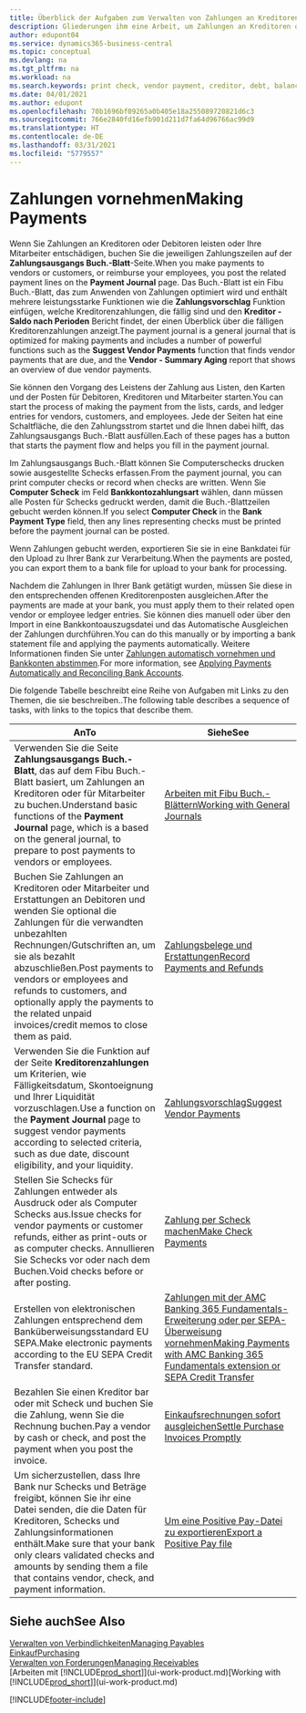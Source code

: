 ```yaml
---
title: Überblick der Aufgaben zum Verwalten von Zahlungen an Kreditoren | Microsoft Docs
description: Gliederungen ihm eine Arbeit, um Zahlungen an Kreditoren oder zu den Gläubigern, einschließlich Buchungszahlungszeilen und das Anzeigen einer Übersicht über den fälligen Saldo zu verwalten.
author: edupont04
ms.service: dynamics365-business-central
ms.topic: conceptual
ms.devlang: na
ms.tgt_pltfrm: na
ms.workload: na
ms.search.keywords: print check, vendor payment, creditor, debt, balance due, AP
ms.date: 04/01/2021
ms.author: edupont
ms.openlocfilehash: 70b1696bf09265a0b405e18a255089720821d6c3
ms.sourcegitcommit: 766e2840fd16efb901d211d7fa64d96766ac99d9
ms.translationtype: HT
ms.contentlocale: de-DE
ms.lasthandoff: 03/31/2021
ms.locfileid: "5779557"
---
```

# <a name="making-payments"></a><span data-ttu-id="e3550-103">Zahlungen vornehmen</span><span class="sxs-lookup"><span data-stu-id="e3550-103">Making Payments</span></span>

<span data-ttu-id="e3550-104">Wenn Sie Zahlungen an Kreditoren oder Debitoren leisten oder Ihre Mitarbeiter entschädigen, buchen Sie die jeweiligen Zahlungszeilen auf der **Zahlungsausgangs Buch.-Blatt**-Seite.</span><span class="sxs-lookup"><span data-stu-id="e3550-104">When you make payments to vendors or customers, or reimburse your employees, you post the related payment lines on the **Payment Journal** page.</span></span> <span data-ttu-id="e3550-105">Das Buch.-Blatt ist ein Fibu Buch.-Blatt, das zum Anwenden von Zahlungen optimiert wird und enthält mehrere leistungsstarke Funktionen wie die **Zahlungsvorschlag** Funktion einfügen, welche Kreditorenzahlungen, die fällig sind und den **Kreditor - Saldo nach Perioden** Bericht findet, der einen Überblick über die fälligen Kreditorenzahlungen anzeigt.</span><span class="sxs-lookup"><span data-stu-id="e3550-105">The payment journal is a general journal that is optimized for making payments and includes a number of powerful functions such as the **Suggest Vendor Payments** function that finds vendor payments that are due, and the **Vendor - Summary Aging** report that shows an overview of due vendor payments.</span></span>  

<span data-ttu-id="e3550-106">Sie können den Vorgang des Leistens der Zahlung aus Listen, den Karten und der Posten für Debitoren, Kreditoren und Mitarbeiter starten.</span><span class="sxs-lookup"><span data-stu-id="e3550-106">You can start the process of making the payment from the lists, cards, and ledger entries for vendors, customers, and employees.</span></span> <span data-ttu-id="e3550-107">Jede der Seiten hat eine Schaltfläche, die den Zahlungsstrom startet und die Ihnen dabei hilft, das Zahlungsausgangs Buch.-Blatt ausfüllen.</span><span class="sxs-lookup"><span data-stu-id="e3550-107">Each of these pages has a button that starts the payment flow and helps you fill in the payment journal.</span></span>  

<span data-ttu-id="e3550-108">Im Zahlungsausgangs Buch.-Blatt können Sie Computerschecks drucken sowie ausgestellte Schecks erfassen.</span><span class="sxs-lookup"><span data-stu-id="e3550-108">From the payment journal, you can print computer checks or record when checks are written.</span></span> <span data-ttu-id="e3550-109">Wenn Sie **Computer Scheck** im Feld **Bankkontozahlungsart** wählen, dann müssen alle Posten für Schecks gedruckt werden, damit die Buch.-Blattzeilen gebucht werden können.</span><span class="sxs-lookup"><span data-stu-id="e3550-109">If you select **Computer Check** in the **Bank Payment Type** field, then any lines representing checks must be printed before the payment journal can be posted.</span></span>

<span data-ttu-id="e3550-110">Wenn Zahlungen gebucht werden, exportieren Sie sie in eine Bankdatei für den Upload zu Ihrer Bank zur Verarbeitung.</span><span class="sxs-lookup"><span data-stu-id="e3550-110">When the payments are posted, you can export them to a bank file for upload to your bank for processing.</span></span>

<span data-ttu-id="e3550-111">Nachdem die Zahlungen in Ihrer Bank getätigt wurden, müssen Sie diese in den entsprechenden offenen Kreditorenposten ausgleichen.</span><span class="sxs-lookup"><span data-stu-id="e3550-111">After the payments are made at your bank, you must apply them to their related open vendor or employee ledger entries.</span></span> <span data-ttu-id="e3550-112">Sie können dies manuell oder über den Import in eine Bankkontoauszugsdatei und das Automatische Ausgleichen der Zahlungen durchführen.</span><span class="sxs-lookup"><span data-stu-id="e3550-112">You can do this manually or by importing a bank statement file and applying the payments automatically.</span></span> <span data-ttu-id="e3550-113">Weitere Informationen finden Sie unter [Zahlungen automatisch vornehmen und Bankkonten abstimmen](receivables-apply-payments-auto-reconcile-bank-accounts.md).</span><span class="sxs-lookup"><span data-stu-id="e3550-113">For more information, see [Applying Payments Automatically and Reconciling Bank Accounts](receivables-apply-payments-auto-reconcile-bank-accounts.md).</span></span>

<span data-ttu-id="e3550-114">Die folgende Tabelle beschreibt eine Reihe von Aufgaben mit Links zu den Themen, die sie beschreiben..</span><span class="sxs-lookup"><span data-stu-id="e3550-114">The following table describes a sequence of tasks, with links to the topics that describe them.</span></span>

| <span data-ttu-id="e3550-115">An</span><span class="sxs-lookup"><span data-stu-id="e3550-115">To</span></span> | <span data-ttu-id="e3550-116">Siehe</span><span class="sxs-lookup"><span data-stu-id="e3550-116">See</span></span> |
| --- | --- |
|<span data-ttu-id="e3550-117">Verwenden Sie die Seite **Zahlungsausgangs Buch.-Blatt**, das auf dem Fibu Buch.-Blatt basiert, um Zahlungen an Kreditoren oder für Mitarbeiter zu buchen.</span><span class="sxs-lookup"><span data-stu-id="e3550-117">Understand basic functions of the **Payment Journal** page, which is a based on the general journal, to prepare to post payments to vendors or employees.</span></span>|[<span data-ttu-id="e3550-118">Arbeiten mit Fibu Buch.-Blättern</span><span class="sxs-lookup"><span data-stu-id="e3550-118">Working with General Journals</span></span>](ui-work-general-journals.md)|
|<span data-ttu-id="e3550-119">Buchen Sie Zahlungen an Kreditoren oder Mitarbeiter und Erstattungen an Debitoren und wenden Sie optional die Zahlungen für die verwandten unbezahlten Rechnungen/Gutschriften an, um sie als bezahlt abzuschließen.</span><span class="sxs-lookup"><span data-stu-id="e3550-119">Post payments to vendors or employees and refunds to customers, and optionally apply the payments to the related unpaid invoices/credit memos to close them as paid.</span></span>|[<span data-ttu-id="e3550-120">Zahlungsbelege und Erstattungen</span><span class="sxs-lookup"><span data-stu-id="e3550-120">Record Payments and Refunds</span></span>](payables-how-post-payments-refunds.md)|
| <span data-ttu-id="e3550-121">Verwenden Sie die Funktion auf der Seite **Kreditorenzahlungen** um Kriterien, wie Fälligkeitsdatum, Skontoeignung und Ihrer Liquidität vorzuschlagen.</span><span class="sxs-lookup"><span data-stu-id="e3550-121">Use a function on the **Payment Journal** page to suggest vendor payments according to selected criteria, such as due date, discount eligibility, and your liquidity.</span></span> |[<span data-ttu-id="e3550-122">Zahlungsvorschlag</span><span class="sxs-lookup"><span data-stu-id="e3550-122">Suggest Vendor Payments</span></span>](payables-how-suggest-vendor-payments.md) |
| <span data-ttu-id="e3550-123">Stellen Sie Schecks für Zahlungen entweder als Ausdruck oder als Computer Schecks aus.</span><span class="sxs-lookup"><span data-stu-id="e3550-123">Issue checks for vendor payments or customer refunds, either as print-outs or as computer checks.</span></span> <span data-ttu-id="e3550-124">Annullieren Sie Schecks vor oder nach dem Buchen.</span><span class="sxs-lookup"><span data-stu-id="e3550-124">Void checks before or after posting.</span></span> |[<span data-ttu-id="e3550-125">Zahlung per Scheck machen</span><span class="sxs-lookup"><span data-stu-id="e3550-125">Make Check Payments</span></span>](payables-how-work-checks.md) |
|<span data-ttu-id="e3550-126">Erstellen von elektronischen Zahlungen entsprechend dem Banküberweisungsstandard EU SEPA.</span><span class="sxs-lookup"><span data-stu-id="e3550-126">Make electronic payments according to the EU SEPA Credit Transfer standard.</span></span>|[<span data-ttu-id="e3550-127">Zahlungen mit der AMC Banking 365 Fundamentals-Erweiterung oder per SEPA-Überweisung vornehmen</span><span class="sxs-lookup"><span data-stu-id="e3550-127">Making Payments with AMC Banking 365 Fundamentals extension or SEPA Credit Transfer</span></span>](finance-make-payments-with-bank-data-conversion-service-or-sepa-credit-transfer.md)|
| <span data-ttu-id="e3550-128">Bezahlen Sie einen Kreditor bar oder mit Scheck und buchen Sie die Zahlung, wenn Sie die Rechnung buchen.</span><span class="sxs-lookup"><span data-stu-id="e3550-128">Pay a vendor by cash or check, and post the payment when you post the invoice.</span></span> |[<span data-ttu-id="e3550-129">Einkaufsrechnungen sofort ausgleichen</span><span class="sxs-lookup"><span data-stu-id="e3550-129">Settle Purchase Invoices Promptly</span></span>](finance-how-to-settle-purchase-invoices-promptly.md) |
| <span data-ttu-id="e3550-130">Um sicherzustellen, dass Ihre Bank nur Schecks und Beträge freigibt, können Sie ihr eine Datei senden, die die Daten für Kreditoren, Schecks und Zahlungsinformationen enthält.</span><span class="sxs-lookup"><span data-stu-id="e3550-130">Make sure that your bank only clears validated checks and amounts by sending them a file that contains vendor, check, and payment information.</span></span> |[<span data-ttu-id="e3550-131">Um eine Positive Pay-Datei zu exportieren</span><span class="sxs-lookup"><span data-stu-id="e3550-131">Export a Positive Pay file</span></span>](finance-how-positive-pay.md) |

## <a name="see-also"></a><span data-ttu-id="e3550-132">Siehe auch</span><span class="sxs-lookup"><span data-stu-id="e3550-132">See Also</span></span>
[<span data-ttu-id="e3550-133">Verwalten von Verbindlichkeiten</span><span class="sxs-lookup"><span data-stu-id="e3550-133">Managing Payables</span></span>](payables-manage-payables.md)  
[<span data-ttu-id="e3550-134">Einkauf</span><span class="sxs-lookup"><span data-stu-id="e3550-134">Purchasing</span></span>](purchasing-manage-purchasing.md)  
[<span data-ttu-id="e3550-135">Verwalten von Forderungen</span><span class="sxs-lookup"><span data-stu-id="e3550-135">Managing Receivables</span></span>](receivables-manage-receivables.md)  
<span data-ttu-id="e3550-136">[Arbeiten mit [!INCLUDE[prod_short](includes/prod_short.md)]](ui-work-product.md)</span><span class="sxs-lookup"><span data-stu-id="e3550-136">[Working with [!INCLUDE[prod_short](includes/prod_short.md)]](ui-work-product.md)</span></span>  


[!INCLUDE[footer-include](includes/footer-banner.md)]
